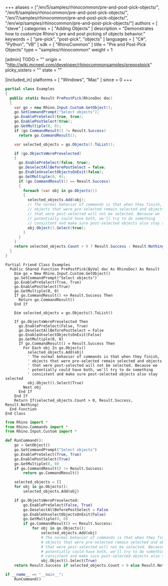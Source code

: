 +++
aliases = ["/en/5/samples/rhinocommon/pre-and-post-pick-objects/", "/en/6/samples/rhinocommon/pre-and-post-pick-objects/", "/en/7/samples/rhinocommon/pre-and-post-pick-objects/", "/en/wip/samples/rhinocommon/pre-and-post-pick-objects/"]
authors = [ "steve" ]
categories = [ "Adding Objects" ]
description = "Demonstrates how to customize Rhino's pre and post picking of objects behavior."
keywords = [ "pre-pick", "post-pick", "objects" ]
languages = [ "C#", "Python", "VB" ]
sdk = [ "RhinoCommon" ]
title = "Pre and Post-Pick Objects"
type = "samples/rhinocommon"
weight = 1

[admin]
TODO = ""
origin = "http://wiki.mcneel.com/developer/rhinocommonsamples/prepostpick"
picky_sisters = ""
state = ""

[included_in]
platforms = [ "Windows", "Mac" ]
since = 0
+++

<div class="codetab-content" id="cs">

```cs
partial class Examples
{
  public static Result PrePostPick(RhinoDoc doc)
  {
    var go = new Rhino.Input.Custom.GetObject();
    go.SetCommandPrompt("Select objects");
    go.EnablePreSelect(true, true);
    go.EnablePostSelect(true);
    go.GetMultiple(0, 0);
    if (go.CommandResult() != Result.Success)
      return go.CommandResult();

    var selected_objects = go.Objects().ToList();

    if (go.ObjectsWerePreselected)
    {
      go.EnablePreSelect(false, true);
      go.DeselectAllBeforePostSelect = false;
      go.EnableUnselectObjectsOnExit(false);
      go.GetMultiple(0, 0);
      if (go.CommandResult() == Result.Success)
      {
        foreach (var obj in go.Objects())
        {
          selected_objects.Add(obj);
          // The normal behavior of commands is that when they finish,
          // objects that were pre-selected remain selected and objects
          // that were post-selected will not be selected. Because we
          // potentially could have both, we'll try to do something
          // consistent and make sure post-selected objects also stay selected
          obj.Object().Select(true);
        }
      }
    }
    return selected_objects.Count > 0 ? Result.Success : Result.Nothing;
  }
}
```

</div>


<div class="codetab-content" id="vb">

```vbnet
Partial Friend Class Examples
  Public Shared Function PrePostPick(ByVal doc As RhinoDoc) As Result
	Dim go = New Rhino.Input.Custom.GetObject()
	go.SetCommandPrompt("Select objects")
	go.EnablePreSelect(True, True)
	go.EnablePostSelect(True)
	go.GetMultiple(0, 0)
	If go.CommandResult() <> Result.Success Then
	  Return go.CommandResult()
	End If

	Dim selected_objects = go.Objects().ToList()

	If go.ObjectsWerePreselected Then
	  go.EnablePreSelect(False, True)
	  go.DeselectAllBeforePostSelect = False
	  go.EnableUnselectObjectsOnExit(False)
	  go.GetMultiple(0, 0)
	  If go.CommandResult() = Result.Success Then
		For Each obj In go.Objects()
		  selected_objects.Add(obj)
		  ' The normal behavior of commands is that when they finish,
		  ' objects that were pre-selected remain selected and objects
		  ' that were post-selected will not be selected. Because we
		  ' potentially could have both, we'll try to do something
		  ' consistent and make sure post-selected objects also stay selected
		  obj.Object().Select(True)
		Next obj
	  End If
	End If
	Return If(selected_objects.Count > 0, Result.Success, Result.Nothing)
  End Function
End Class
```

</div>


<div class="codetab-content" id="py">

```python
from Rhino import *
from Rhino.Commands import *
from Rhino.Input.Custom import *

def RunCommand():
    go = GetObject()
    go.SetCommandPrompt("Select objects")
    go.EnablePreSelect(True, True)
    go.EnablePostSelect(True)
    go.GetMultiple(0, 0)
    if go.CommandResult() != Result.Success:
        return go.CommandResult()

    selected_objects = []
    for obj in go.Objects():
        selected_objects.Add(obj)

    if go.ObjectsWerePreselected:
        go.EnablePreSelect(False, True)
        go.DeselectAllBeforePostSelect = False
        go.EnableUnselectObjectsOnExit(False)
        go.GetMultiple(0, 0)
        if go.CommandResult() == Result.Success:
            for obj in go.Objects():
                selected_objects.Add(obj)
                # The normal behavior of commands is that when they finish,
                # objects that were pre-selected remain selected and objects
                # that were post-selected will not be selected. Because we
                # potentially could have both, we'll try to do something
                # consistent and make sure post-selected objects also stay selected
                obj.Object().Select(True)
    return Result.Success if selected_objects.Count > 0 else Result.Nothing

if __name__ == "__main__":
    RunCommand()
```

</div>
